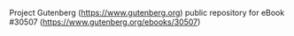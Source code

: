 Project Gutenberg (https://www.gutenberg.org) public repository for eBook #30507 (https://www.gutenberg.org/ebooks/30507)
